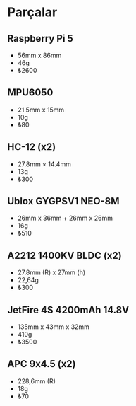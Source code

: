 # Parçalar
## Raspberry Pi 5
- 56mm x 86mm
- 46g
- ₺2600
## MPU6050
- 21.5mm x 15mm
- 10g
- ₺80
## HC-12 (x2)
- 27.8mm × 14.4mm
- 13g
- ₺300
## Ublox GYGPSV1 NEO-8M
- 26mm x 36mm + 26mm x 26mm
- 16g
- ₺510
## A2212 1400KV BLDC (x2)
- 27.8mm (R) x 27mm (h)
- 22,64g
- ₺300
## JetFire 4S 4200mAh 14.8V
- 135mm x 43mm x 32mm
- 410g
- ₺3500
## APC 9x4.5 (x2)
- 228,6mm (R)
- 18g
- ₺70
